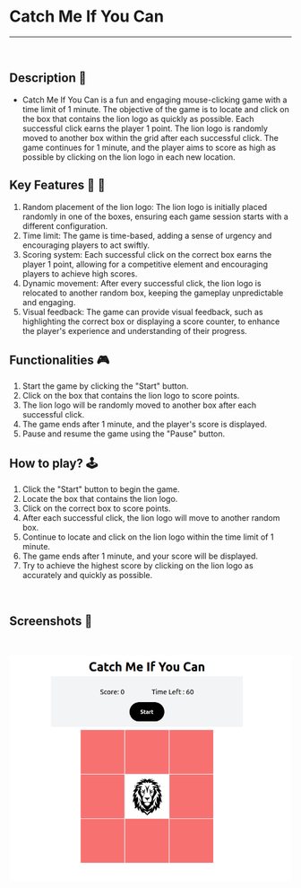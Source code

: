 # **Catch Me If You Can**

---

<br>

## **Description 📃**

- Catch Me If You Can is a fun and engaging mouse-clicking game with a time limit of 1 minute. The objective of the game is to locate and click on the box that contains the lion logo as quickly as possible. Each successful click earns the player 1 point. The lion logo is randomly moved to another box within the grid after each successful click. The game continues for 1 minute, and the player aims to score as high as possible by clicking on the lion logo in each new location.

## **Key Features 🔑 📃**

1. Random placement of the lion logo: The lion logo is initially placed randomly in one of the boxes, ensuring each game session starts with a different configuration.
2. Time limit: The game is time-based, adding a sense of urgency and encouraging players to act swiftly.
3. Scoring system: Each successful click on the correct box earns the player 1 point, allowing for a competitive element and encouraging players to achieve high scores.
4. Dynamic movement: After every successful click, the lion logo is relocated to another random box, keeping the gameplay unpredictable and engaging.
5. Visual feedback: The game can provide visual feedback, such as highlighting the correct box or displaying a score counter, to enhance the player's experience and understanding of their progress.

## **Functionalities 🎮**

1. Start the game by clicking the "Start" button.
2. Click on the box that contains the lion logo to score points.
3. The lion logo will be randomly moved to another box after each successful click.
4. The game ends after 1 minute, and the player's score is displayed.
5. Pause and resume the game using the "Pause" button.
   <br>

## **How to play? 🕹️**

1. Click the "Start" button to begin the game.
2. Locate the box that contains the lion logo.
3. Click on the correct box to score points.
4. After each successful click, the lion logo will move to another random box.
5. Continue to locate and click on the lion logo within the time limit of 1 minute.
6. The game ends after 1 minute, and your score will be displayed.
7. Try to achieve the highest score by clicking on the lion logo as accurately and quickly as possible.

<br>

## **Screenshots 📸**

<br>

![image](../../assets/images/Catch_Me_If_You_Can.png)

<br>

